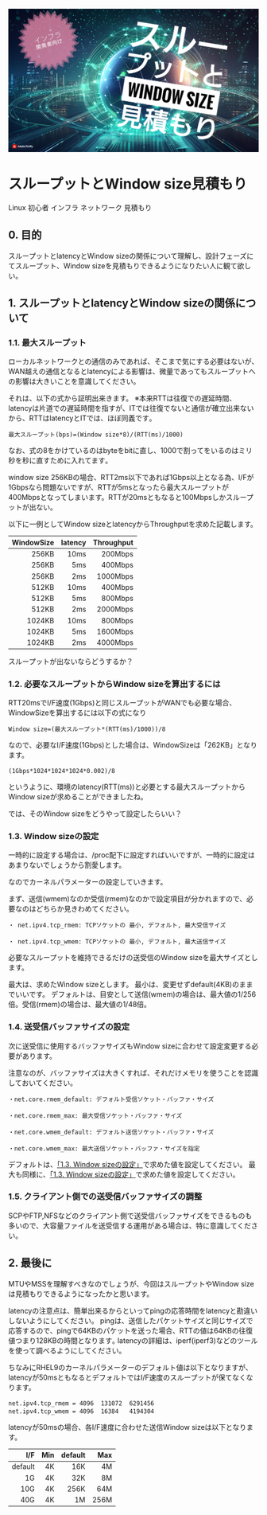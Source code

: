 
![title](https://raw.githubusercontent.com/legitwhiz/legitwhiz.github.io/master/technology_memo/images/1000007322.jpg)

# スループットとWindow size見積もり

Linux 初心者 インフラ ネットワーク 見積もり

## 0. 目的
 
スループットとlatencyとWindow sizeの関係について理解し、設計フェーズにてスループット、Window sizeを見積もりできるようになりたい人に観て欲しい。

## 1. スループットとlatencyとWindow sizeの関係について

### 1.1. 最大スループット

ローカルネットワークとの通信のみであれば、そこまで気にする必要はないが、WAN越えの通信となるとlatencyによる影響は、微量であってもスループットへの影響は大きいことを意識してください。

それは、以下の式から証明出来きます。
※本来RTTは往復での遅延時間、latencyは片道での遅延時間を指すが、ITでは往復でないと通信が確立出来ないから、RTTはlatencyとITでは、ほぼ同義です｡

```
最大スループット(bps)=(Window size*8)/(RTT(ms)/1000)
```

なお、式の8をかけているのはbyteをbitに直し、1000で割ってをいるのはミリ秒を秒に直すために入れてます｡

window size 256KBの場合、RTT2ms以下であれば1Gbps以上となる為、I/Fが1Gbpsなら問題ないですが、RTTが5msとなったら最大スループットが400Mbpsとなってしまいます。RTTが20msともなると100Mbpsしかスループットが出ない。

以下に一例としてWindow sizeとlatencyからThroughputを求めた記載します。

|WindowSize|latency|Throughput|
|-----------:|-------:|-----------:|
|256KB|10ms|200Mbps|
|256KB|5ms|400Mbps|
|256KB|2ms|1000Mbps|
|512KB|10ms|400Mbps|
|512KB|5ms|800Mbps|
|512KB|2ms|2000Mbps|
|1024KB|10ms|800Mbps|
|1024KB|5ms|1600Mbps|
|1024KB|2ms|4000Mbps|

スループットが出ないならどうするか？

### 1.2. 必要なスループットからWindow sizeを算出するには

RTT20msでI/F速度(1Gbps)と同じスループットがWANでも必要な場合、WindowSizeを算出するには以下の式になり

```
Window size=(最大スループット*(RTT(ms)/1000))/8
```

なので、必要なI/F速度(1Gbps)とした場合は、WindowSizeは「262KB」となります。

```
(1Gbps*1024*1024*1024*0.002)/8
```

というように、環境のlatency(RTT(ms))と必要とする最大スループットからWindow sizeが求めることができましたね。

では、そのWindow sizeをどうやって設定したらいい？

### 1.3. Window sizeの設定

一時的に設定する場合は、/proc配下に設定すればいいですが、一時的に設定はあまりないでしょうから割愛します。

なのでカーネルパラメーターの設定していきます。

まず、送信(wmem)なのか受信(rmem)なのかで設定項目が分かれますので、必要なのはどちらか見きわめてください。

```
・ net.ipv4.tcp_rmem: TCPソケットの 最小, デフォルト, 最大受信サイズ

・ net.ipv4.tcp_wmem: TCPソケットの 最小, デフォルト, 最大送信サイズ
```

必要なスループットを維持できるだけの送受信のWindow sizeを最大サイズとします。

最大は、求めたWindow sizeとします。
最小は、変更せずdefault(4KB)のままでいいです。
デフォルトは、目安として送信(wmem)の場合は、最大値の1/256倍。受信(rmem)の場合は、最大値の1/48倍。

### 1.4. 送受信バッファサイズの設定

次に送受信に使用するバッファサイズもWindow sizeに合わせて設定変更する必要があります。

注意なのが、バッファサイズは大きくすれば、それだけメモリを使うことを認識しておいてください。

```
・net.core.rmem_default: デフォルト受信ソケット・バッファ・サイズ

・net.core.rmem_max: 最大受信ソケット・バッファ・サイズ

・net.core.wmem_default: デフォルト送信ソケット・バッファ・サイズ

・net.core.wmem_max: 最大送信ソケット・バッファ・サイズを指定
```

デフォルトは、[「1.3. Window sizeの設定」](#1.3.-window-sizeの設定)で求めた値を設定してください。
最大も同様に、[「1.3. Window sizeの設定」](#1.3.-window-sizeの設定)で求めた値を設定してください。

### 1.5. クライアント側での送受信バッファサイズの調整

SCPやFTP,NFSなどのクライアント側で送受信バッファサイズをできるものも多いので、大容量ファイルを送受信する運用がある場合は、特に意識してください。

## 2. 最後に

MTUやMSSを理解すべきなのでしょうが、今回はスループットやWindow sizeは見積もりできるようになったかと思います。

latencyの注意点は、簡単出来るからといってpingの応答時間をlatencyと勘違いしないようにしてください。
pingは、送信したパケットサイズと同じサイズで応答するので、pingで64KBのパケットを送った場合、RTTの値は64KBの往復値つまり128KBの時間となります｡
latencyの詳細は、iperf(iperf3)などのツールを使って調べるようにしてください。

ちなみにRHEL9のカーネルパラメーターのデフォルト値は以下となりますが、latencyが50msともなるとデフォルトではI/F速度のスループットが保てなくなります。

```RHEL9デフォルトWindow size
net.ipv4.tcp_rmem = 4096  131072  6291456
net.ipv4.tcp_wmem = 4096  16384   4194304
```

latencyが50msの場合、各I/F速度に合わせた送信Window sizeは以下となります。

|I/F|Min|default|Max|
|------:|------:|---------:|---------:|
|default|4K|16K|4M|
|1G|4K|32K|8M|
|10G|4K|256K|64M|
|40G|4K|1M|256M|
